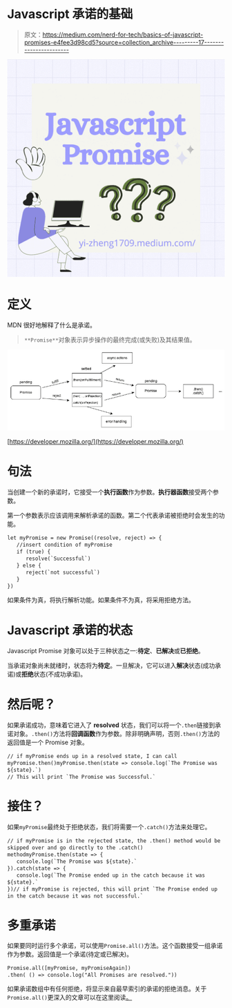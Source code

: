 # Javascript 承诺的基础

> 原文：<https://medium.com/nerd-for-tech/basics-of-javascript-promises-e4fee3d98cd5?source=collection_archive---------17----------------------->

![](img/bccba5ffa933cac537dc6748666bd187.png)

# **定义**

MDN 很好地解释了什么是承诺。

> `**Promise**`对象表示异步操作的最终完成(或失败)及其结果值。

![](img/43d14b2da9dd59c25d222fb8c0b557c7.png)

[https://developer.mozilla.org/](https://developer.mozilla.org/)

# 句法

当创建一个新的承诺时，它接受一个**执行函数**作为参数。**执行器函数**接受两个参数。

第一个参数表示应该调用来解析承诺的函数。第二个代表承诺被拒绝时会发生的功能。

```
let myPromise = new Promise((resolve, reject) => {
   //insert condition of myPromise
   if (true) {
      resolve(`Successful`)
   } else {
      reject(`not successful`)
   }
})
```

如果条件为真，将执行解析功能。如果条件不为真，将采用拒绝方法。

# Javascript 承诺的状态

Javascript Promise 对象可以处于三种状态之一:**待定**、**已解决**或**已拒绝**。

当承诺对象尚未就绪时，状态将为**待定**。一旦解决，它可以进入**解决**状态(成功承诺)或**拒绝**状态(不成功承诺)。

# 然后呢？

如果承诺成功，意味着它进入了 **resolved** 状态，我们可以将一个`.then`链接到承诺对象。`.then()`方法将**回调函数**作为参数。除非明确声明，否则`.then()`方法的返回值是一个 Promise 对象。

```
// if myPromise ends up in a resolved state, I can call myPromise.then()myPromise.then(state => console.log(`The Promise was ${state}.`)
// This will print `The Promise was Successful.`
```

# 接住？

如果`myPromise`最终处于拒绝状态，我们将需要一个`.catch()`方法来处理它。

```
// if myPromise is in the rejected state, the .then() method would be skipped over and go directly to the .catch() methodmyPromise.then(state => {
   console.log(`The Promise was ${state}.`
}).catch(state => {
   console.log(`The Promise ended up in the catch because it was ${state}.`
})// if myPromise is rejected, this will print `The Promise ended up in the catch because it was not successful.`
```

# 多重承诺

如果要同时运行多个承诺，可以使用`Promise.all()`方法。这个函数接受一组承诺作为参数。返回值是一个承诺(待定或已解决)。

```
Promise.all([myPromise, myPromiseAgain])
.then( () => console.log("All Promises are resolved."))
```

如果承诺数组中有任何拒绝，将显示来自最早索引的承诺的拒绝消息。关于`Promise.all()`更深入的文章可以在这里阅读[。](https://developer.mozilla.org/en-US/docs/Web/JavaScript/Reference/Global_Objects/Promise/all)